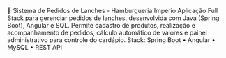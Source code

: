 🍔 Sistema de Pedidos de Lanches - Hamburgueria Imperio
Aplicação Full Stack para gerenciar pedidos de lanches, desenvolvida com Java (Spring Boot), Angular e SQL. Permite cadastro de produtos, realização e acompanhamento de pedidos, cálculo automático de valores e painel administrativo para controle do cardápio.  Stack: Spring Boot • Angular • MySQL • REST API
